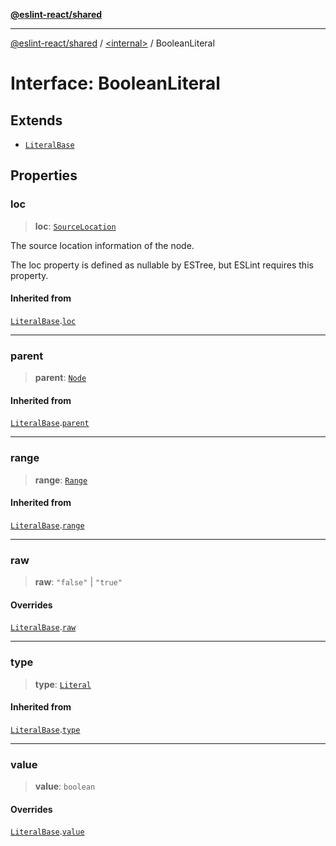 [**@eslint-react/shared**](../../README.md)

***

[@eslint-react/shared](../../README.md) / [\<internal\>](../README.md) / BooleanLiteral

# Interface: BooleanLiteral

## Extends

- [`LiteralBase`](LiteralBase.md)

## Properties

### loc

> **loc**: [`SourceLocation`](SourceLocation.md)

The source location information of the node.

The loc property is defined as nullable by ESTree, but ESLint requires this property.

#### Inherited from

[`LiteralBase`](LiteralBase.md).[`loc`](LiteralBase.md#loc)

***

### parent

> **parent**: [`Node`](../type-aliases/Node.md)

#### Inherited from

[`LiteralBase`](LiteralBase.md).[`parent`](LiteralBase.md#parent)

***

### range

> **range**: [`Range`](../type-aliases/Range.md)

#### Inherited from

[`LiteralBase`](LiteralBase.md).[`range`](LiteralBase.md#range)

***

### raw

> **raw**: `"false"` \| `"true"`

#### Overrides

[`LiteralBase`](LiteralBase.md).[`raw`](LiteralBase.md#raw)

***

### type

> **type**: [`Literal`](../enumerations/AST_NODE_TYPES.md#literal)

#### Inherited from

[`LiteralBase`](LiteralBase.md).[`type`](LiteralBase.md#type)

***

### value

> **value**: `boolean`

#### Overrides

[`LiteralBase`](LiteralBase.md).[`value`](LiteralBase.md#value)
